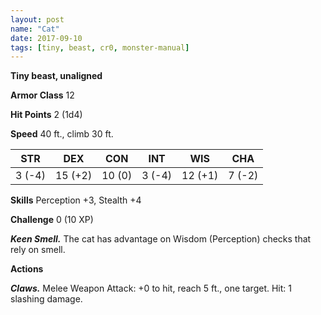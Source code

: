 ```yaml
---
layout: post
name: "Cat"
date: 2017-09-10
tags: [tiny, beast, cr0, monster-manual]
---
```


**Tiny beast, unaligned**

**Armor Class** 12

**Hit Points** 2 (1d4)

**Speed** 40 ft., climb 30 ft.

|   STR   |   DEX   |   CON   |   INT   |   WIS   |   CHA   |
|:-----:|:-----:|:-----:|:-----:|:-----:|:-----:|
| 3 (-4) | 15 (+2) | 10 (0) | 3 (-4) | 12 (+1) | 7 (-2) |

**Skills** Perception +3, Stealth +4

**Challenge** 0 (10 XP)

***Keen Smell.*** The cat has advantage on Wisdom (Perception) checks that rely on smell.

**Actions**

***Claws.*** Melee Weapon Attack: +0 to hit, reach 5 ft., one target. Hit: 1 slashing damage.

